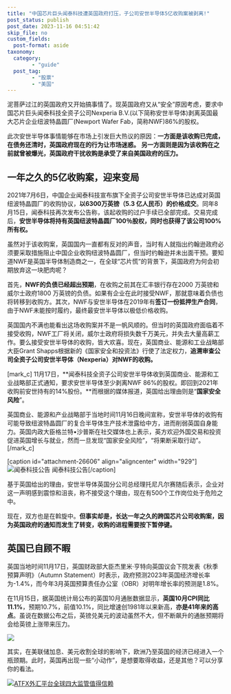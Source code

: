 ```yaml
---
title: "中国芯片巨头闻泰科技遭英国政府打压，子公司安世半导体5亿收购案被剥离!"
post_status: publish
post_date: 2023-11-16 04:51:42
skip_file: no
custom_fields: 
  post-format: aside
taxonomy:
  category:
        - "guide"
  post_tag:
        - "股票"
        - "美国"
---
```


泥菩萨过江的英国政府又开始搞事情了。现英国政府又从“安全”原因考虑，要求中国芯片巨头闻泰科技全资子公司Nexperia B.V.(以下简称安世半导体)剥离英国最大芯片企业纽波特晶圆厂(Newport Wafer Fab，简称NWF)86%的股权。

此次安世半导体事情能够在市场上引发巨大热议的原因：**一方面是该收购已完成，在债务还清时，英国政府现在的行为让市场迷惑。** **另一方面则是因为该收购在之前就曾被爆光，英国政府干扰收购是承受了来自美国政府的压力。**

## 一年之久的5亿收购案，迎来变局

2021年7月6日，中国企业闻泰科技宣布旗下全资子公司安世半导体已达成对英国纽波特晶圆厂的收购协议，**以6300万英镑（5.3 亿人民币）的价格成交**。同年8月15日，闻泰科技再次发布公告称，该起收购的过户手续已全部完成。交易完成后，**安世半导体将持有英国纽波特晶圆厂100％股权，同时也获得了该公司100%所有权。**

虽然对于该收购案，英国国内一直都有反对的声音，当时有人就指出约翰逊政府必须要采取措施阻止中国企业收购纽波特晶圆厂，但当时约翰逊并未出面干预。要知道NWF是英国半导体制造商之一，在全球“芯片慌”的背景下，英国政府为何会初期放弃这一块肥肉呢？

首先，**NWF的负债已经超出预期**，在收购之前其在汇丰银行存在2000 万英镑和威尔士政府1800 万英镑的负债。如果有企业在此时接受NWF，那就意味着负债也将转移到收购方。其次，NWF与安世半导体在2019年有**签订一份抵押生产合同**，由于NWF未能按时履约，最终最安世半导体以极低价格收购。

英国国内不满也能看出这场收购案并不是一帆风顺的。但当时的英国政府面临着不接受收购，NWF工厂将关闭，威尔士政府将损失数千万美元，并失去大量高薪工作。要么接受安世半导体的收购，皆大欢喜。现在，英国商业、能源和工业战略部大臣Grant Shapps根据新的《国家安全和投资法》行使了法定权力，**追溯审查公司全资子公司安世半导体（Nexperia）对NWF的收购。**

[mark_c] 11月17日，**闻泰科技全资子公司安世半导体收到英国商业、能源和工业战略部正式通知，要求安世半导体至少剥离NWF 86%的股权。即回到2021年收购前安世持有的14%股份。**而根据的媒体报道，英国给出理由则是“**国家安全风险**”。

英国商业、能源和产业战略部于当地时间11月16日晚间宣称，安世半导体的收购有可能导致纽波特晶圆厂的复合半导体生产技术泄露给中方，进而削弱英国自身能力。英国内政大臣格兰特•沙普斯在社交媒体也上表示，英方欢迎外国交易和投资促进英国增长与就业，然而一旦发现“国家安全风险”，“将果断采取行动”。[/mark_c]

[caption id="attachment-26606" align="aligncenter" width="929"]![闻泰科技公告](https://cdn.fendou.la/funstoutiao/2022/11/600745-wentai.png) 闻泰科技公告[/caption]

基于英国给出的理由，安世半导体英国分公司总经理托尼凡尔赛随后表示，企业对这一声明感到震惊和沮丧，称不接受这个理由，现在有500个工作岗位处于危险之中。

现在，双方也是在斡旋中。**但事实却是，长达一年之久的跨国芯片公司收购案，因为英国政府的通知而发生了转变，收购的进程需要按下暂停键。**

## 英国已自顾不暇

英国当地时间11月17日，英国财政部大臣杰里米·亨特向英国议会下院发表《秋季预算声明》（Autumn Statement）时表示，政府预测2023年英国经济增长率为-1.4%，而今年3月英国预算责任办公室（OBR）对明年增长率的预测是1.8%。

在11月15日，据英国统计局公布的英国10月通胀数据显示，**英国10月CPI同比11.1%**，预期10.7%，前值10.1%，同比增速创1981年以来新高，**亦是41年来的高点**。虽说在数据公布之后，英镑兑美元的波动虽然不大，但不断飙升的通胀预期将会给英镑上涨带来压力。

![](https://cdn.fendou.la/funstoutiao/2022/11/british-001.png)

其实，在美联储加息、美元收割全球的影响下，欧洲乃至英国的经济已经进入一个瓶颈期。此时，英国再出现一些“小动作”，是想要取得收益，还是其他？可以分享你的看法。

[![ATFX外汇平台全球四大监管值得信赖](https://cdn.fendou.la/funstoutiao/2022/11/atfx-4guarantee.jpg)](https://www.ifttt.fun/go/atfx-cn/)
